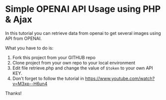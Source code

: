 # Simple OPENAI API Usage using PHP & Ajax

In this tutorial you can retrieve data from openai to get several images using API from OPENAI.

What you have to do is:

1. Fork this project from your GITHUB repo
2. Clone project from your own repo to your local environment
3. Edit file retrieve.php and change the value of <code>$token</code> to your own API KEY.
4. Don't forget to follow the tutorial in https://www.youtube.com/watch?v=M3xp--H6un4

Thanks!
